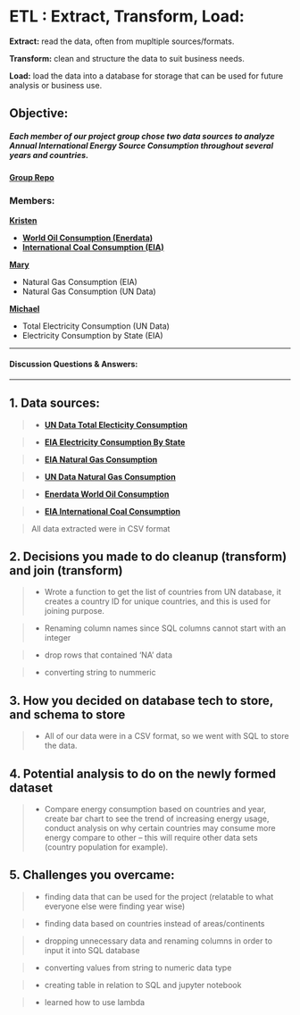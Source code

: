 # ETL : Extract, Transform, Load:
__Extract:__ read the data, often from mupltiple sources/formats.

__Transform:__ clean and structure the data to suit business needs.

__Load:__ load the data into a database for storage that can be used for future analysis or business use.

##  Objective: 
##### Each member of our project group chose two data sources to analyze Annual International Energy Source Consumption throughout several years and countries.
__[Group Repo](https://github.com/mkung8889/etl_project)__

### Members:  
__[Kristen](https://github.com/KCDataVis/Project-2-ETL)__ 
- __[World Oil Consumption (Enerdata)](https://yearbook.enerdata.net/oil-products/world-oil-domestic-consumption-statistics.html)__
- __[International Coal Consumption (EIA)](https://www.eia.gov/beta/international/data/browser/#/?pa=0000000000000000000000000000000000000000000000000000000000g&c=ruvvvvvfvtvnvv1vrvvvvfvvvvvvfvvvou20evvvvvvvvvvvvuvs&ct=0&vs=INTL.4411-2-AFG-QBTU.A&vo=0&v=H&start=1990&end=2016)__

__[Mary](https://github.com/mkung8889/etl_project/tree/marygong)__ 
- Natural Gas Consumption (EIA)
- Natural Gas Consumption (UN Data)

__[Michael](https://github.com/mkung8889/etl_project/tree/michael)__
- Total Electricity Consumption (UN Data)
- Electricity Consumption by State (EIA)


***

#### Discussion Questions & Answers:

***

## 1. Data sources:

> - __[UN Data Total Electicity Consumption](http://data.un.org/Default.aspx)__ 

> - __[EIA Electricity Consumption By State](https://www.eia.gov)__ 

> - __[EIA Natural Gas Consumption](https://www.eia.gov)__

> - __[UN Data Natural Gas Consumption](http://data.un.org/Default.aspx)__

> - __[Enerdata World Oil Consumption](https://yearbook.enerdata.net/oil-products/world-oil-domestic-consumption-statistics.html)__

> - __[EIA International Coal Consumption](https://www.eia.gov/beta/international/data/browser/#/?pa=0000000000000000000000000000000000000000000000000000000000g&c=ruvvvvvfvtvnvv1vrvvvvfvvvvvvfvvvou20evvvvvvvvvvvvuvs&ct=0&vs=INTL.4411-2-AFG-QBTU.A&vo=0&v=H&start=1990&end=2016)__

> All data extracted were in CSV format

## 2. Decisions you made to do cleanup (transform) and join (transform)

> - Wrote a function to get the list of countries from UN database, it creates a country ID for unique countries, and this is used for joining purpose. 

> - Renaming column names since SQL columns cannot start with an integer

> - drop rows that contained ‘NA’ data

> - converting string to nummeric

## 3. How you decided on database tech to store, and schema to store

> - All of our data were in a CSV format, so we went with SQL to store the data.

## 4. Potential analysis to do on the newly formed dataset

> - Compare energy consumption based on countries and year, create bar chart to see the trend of increasing energy usage, conduct analysis on why certain countries may consume more energy compare to other – this will require other data sets (country population for example).

## 5. Challenges you overcame:

> - finding data that can be used for the project (relatable to what everyone else were finding year wise)

> - finding data based on countries instead of areas/continents

> - dropping unnecessary data and renaming columns in order to input it into SQL database

> - converting values from string to numeric data type

> - creating table in relation to SQL and jupyter notebook

> - learned how to use lambda

